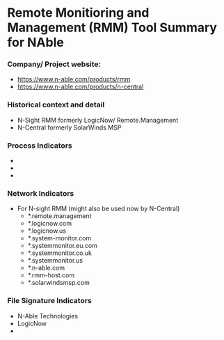 # Remote Monitioring and Management (RMM) Tool Summary for NAble

### Company/ Project website:
- https://www.n-able.com/products/rmm
- https://www.n-able.com/products/n-central

### Historical context and detail
- N-Sight RMM formerly LogicNow/ Remote.Management
- N-Central formerly SolarWinds MSP

### Process Indicators
- 
- 
- 

### Network Indicators
- For N-sight RMM (might also be used now by N-Central)
    - *.remote.management
    - *.logicnow.com
    - *.logicnow.us
    - *.system-monitor.com
    - *.systemmonitor.eu.com
    - *.systemmonitor.co.uk
    - *.systemmonitor.us
    - *.n-able.com
    - *.rmm-host.com
    - *.solarwindsmsp.com

### File Signature Indicators
- N-Able Technologies
- LogicNow
-
